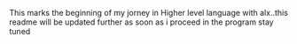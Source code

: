 This marks the beginning of my jorney in Higher level language with alx..this readme will be updated further as soon as i proceed in the program stay tuned
